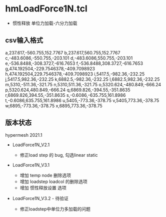 



# hmLoadForce1N.tcl

+ 惯性释放 单位力加载-六分力加载



## csv输入格式

a,237.617,-560.755,152.7767
b,237.617,560.755,152.7767
c,-483.6086,-550.755,-203.101
d,-483.6086,550.755,-203.101
e,-536.8488,-308.3727,-616.7653
f,-536.8488,308.3727,-616.7653
g,474.192504,-229.7546378,-409.7098923
h,474.192504,229.7546378,-409.7098923
i,5417.5,-982.36,-232.25
j,5417.5,982.36,-232.25
k,6882.5,-982.36,-232.25
l,6882.5,982.36,-232.25
m,5310,-511.36,-321.75
n,5310,511.36,-321.75
o,5320.624,-480.849,-666.24
p,5320.624,480.849,-666.24
q,6869.826,-394.55,-351.8635
r,6869.826,394.55,-351.8635
s,-0.6086,-635.755,161.8986
t,-0.6086,635.755,161.8986
u,5405,-773.36,-378.75
v,5405,773.36,-378.75
w,6895,-773.36,-378.75
x,6895,773.36,-378.75







## 版本状态

hypermesh 2021.1

+ LoadForce1N_V2.1
  + 修正load step 的 bug, 勾选linear static
+ LoadForce1N_V3.1
  + 增加 temp node 删除选项
  + 增加 loadstep loadcol 的删除选项
  + 增加 惯性释放设置 选项

+ LoadForce1N_V3.2  - 待验证
  + 修正loadstep中单位力多加载的问题









